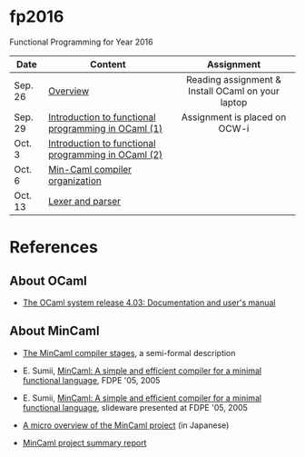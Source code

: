 # fp2016
Functional Programming for Year 2016

Date | Content | Assignment
----- | ----- | :-----:
Sep. 26 | [Overview](01-overview.md) | Reading assignment & Install OCaml on your laptop
Sep. 29 | [Introduction to functional programming in OCaml (1)](02-ocaml1.md) | Assignment is placed on OCW-i
Oct. 3 | [Introduction to functional programming in OCaml (2)](02-ocaml1.md) |
Oct. 6 | [Min-Caml compiler organization](04-mincaml.md) |
Oct. 13 | [Lexer and parser](doc/1013.md) |

# References

## About OCaml

- [The OCaml system release 4.03: Documentation and user's manual](doc/ocaml-4.03-refman.pdf)

## About MinCaml

- [The MinCaml compiler stages](doc/mincaml-overview.pdf), a semi-formal description

- E. Sumii, [MinCaml: A simple and efficient compiler for a minimal functional language](doc/sumii-05-mincaml-paper.pdf), FDPE '05, 2005

- E. Sumii, [MinCaml: A simple and efficient compiler for a minimal functional language](doc/sumii-05-mincaml-slide.pdf), slideware presented at FDPE '05, 2005

- [A micro overview of the MinCaml project](doc/sumii-04-overview.pdf) (in Japanese)


- [MinCaml project summary report](doc/sumii-mincaml-final-report.pdf)

<!--
Class 2	Introduction to functional programming in OCaml (1)	 Primitive data types, compound data types, algebraic data types. 
Class 3	Introduction to functional programming in OCaml (2)	 Recursive data structures, recursive functions, higher-order functions, mutable states. 
Class 4	Introduction to functional programming in OCaml (3)	 Records, exception handling, modules, standard library, tools
-->

